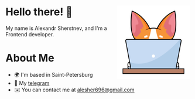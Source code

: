 # Hello there! 👋 <img src="./assets/corgi.png" align="right" width='200px'/>

My name is Alexandr Sherstnev, and I'm a Frontend developer.

# About Me

* 🌍  I'm based in Saint-Petersburg
* 📱  My [telegram](https://t.me/Alesher_br)
* ✉️  You can contact me at [alesher696@gmail.com](mailto:alesher696@gmail.com)
